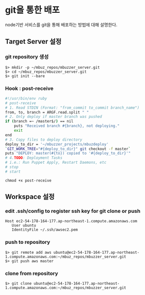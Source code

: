 # git을 통한 배포

node기반 서비스를 git을 통해 배포하는 방법에 대해 설명한다.


## Target Server 설정

### git repository 생성

```
$> mkdir -p ~/mbuz_repos/mbuzzer_server.git
$> cd ~/mbuz_repos/mbuzzer_server.git
$> git init --bare
```

### Hook : post-receive

```bash
#!/usr/bin/env ruby
# post-receive
# 1. Read STDIN (Format: "from_commit to_commit branch_name")
from, to, branch = ARGF.read.split " "
# 2. Only deploy if master branch was pushed
if (branch =~ /master$/) == nil
    puts "Received branch #{branch}, not deploying."
    exit
end
# 3. Copy files to deploy directory
deploy_to_dir = '~/mbuzzer_projects/mbuzdeploy'
`GIT_WORK_TREE="#{deploy_to_dir}" git checkout -f master`
puts "DEPLOY: master(#{to}) copied to '#{deploy_to_dir}'"
# 4.TODO: Deployment Tasks
# i.e.: Run Puppet Apply, Restart Daemons, etc
# stop
# start
```

```chmod +x post-receive```

## Workspace 설정

### edit .ssh/config to register ssh key for git clone or push

```
Host ec2-54-178-164-177.ap-northeast-1.compute.amazonaws.com
   User ubuntu
   IdentityFile ~/.ssh/awsec2.pem
```

### push to repository

```
$> git remote add aws ubuntu@ec2-54-178-164-177.ap-northeast-1.compute.amazonaws.com:~/mbuz_repos/mbuzzer_server.git
$> git push aws master
```

### clone from repository
```
$> git clone ubuntu@ec2-54-178-164-177.ap-northeast-1.compute.amazonaws.com:~/mbuz_repos/mbuzzer_server.git
```

